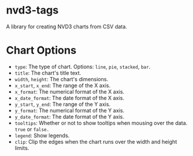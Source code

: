 # nvd3-tags

A library for creating NVD3 charts from CSV data.

# Chart Options

* `type`: The type of chart. Options: `line`, `pie`, `stacked`, `bar`.
* `title`: The chart's title text.
* `width`, `height`: The chart's dimensions.
* `x_start`, `x_end`: The range of the X axis.
* `x_format`: The numerical format of the X axis.
* `x_date_format`: The date format of the X axis.
* `y_start`, `y_end`: The range of the Y axis.
* `y_format`: The numerical format of the Y axis.
* `y_date_format`: The date format of the Y axis.
* `tooltips`: Whether or not to show tooltips when mousing over the data. `true`
  or `false.`
* `legend`: Show legends.
* `clip`: Clip the edges when the chart runs over the width and height limits.
